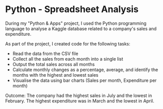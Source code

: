 # Python - Spreadsheet Analysis
During my "Python & Apps" project, I used the Python programming language to analyse a Kaggle database related to a company's sales and expenditure.

As part of the project, I created code for the following tasks:

- Read the data from the CSV file
- Collect all the sales from each month into a single list
- Output the total sales across all months
- Calculate monthly changes as a percentage, average, and identify the months with the highest and lowest sales
- Visualise the data using bar charts (Sales per month, Expenditure per month)

Outcome: The company had the highest sales in July and the lowest in February. The highest expenditure was in March and the lowest in April.
